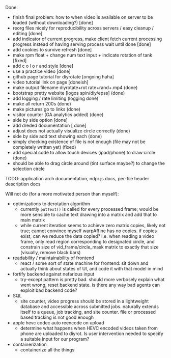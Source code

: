 Done:
- finish final problem: how to when video is available on server to be loaded
    (without downloading?) [done]
- reorg files nicely for reproducibility across servers / easy cleanup / editing
    [done]
- add indicator of current progress, make client fetch current processing
    progress instead of having serving process wait until done [done]
- add cookies to survive refresh [done]
- make rpm float + change num text input + indicate rotation of tank [fixed] 
- add c o l o r and style [done]
- use a practice video [done]
- github page tutorial for diyrotate [ongoing haha]
- video tutorial link on page [doneish]
- make output filename diyrotate+rot rate+rand+.mp4 (done)
- bootstrap pretty website [logos spin/diy/epss] (done)
- add logging / rate limiting (logging done)
- make all return 200s (done)
- make pictures go to links (done)
- visitor counter (GA analytics added) (done)
- side by side option [done]
- add dreded documentation [ done]
- adjust does not actually visualize circle correctly (done)
- side by side add text showing each (done)
- simply checking existence of file is not enough (file may not be completely
    written yet) (fixed)
- add special code to allow touch devices (ipad/phone) to draw circle (done)
- should be able to drag circle around (tint surface maybe?) to change the
    selection circle

TODO: application arch documentation, ndpr.js docs, per-file header description
docs

Will not do (for a more motivated person than myself):
- optimizations to derotation algorithm
    - currently `putText()` is called for every processed frame; would be more
        sensible to cache text drawing into a matrix and add that to main matrix
    - while current iteration seems to achieve zero matrix copies, likely not
        true; cannot convince myself warpAffine has no copies. if copies exist,
        can we reduce the data copied? i.e. when reading a video frame, only
        read region corresponding to designated circle, and constrain size of
        vid_frame/circle_mask matrix to exactly that size (visually, remove
        black bars)
- readability / maintainability of frontend
    - react / some sort of state machine for frontend: sit down and actually
        think about states of UI, and code it with that model in mind
- fortify backend against nefarious input
    - try-except pattern is pretty bad. should more verbosely explain what went
        wrong, reset backend state. is there any way bad agents can exploit bad
        backend code?
- SQL
    - site counter, video progress should be stored in a lightweight database
        and accessible across submitted jobs. naturally extends itself to a
        queue, job tracking, and site counter. file or processed based tracking
        is not good enough
- apple hevc codec auto reencode on upload
    - determine what happens when HEVC encoded videos taken from phone are
        uploaded to diyrot. Is user intervention needed to specify a suitable
        input for our program? 
- containerization
    - containerize all the things
